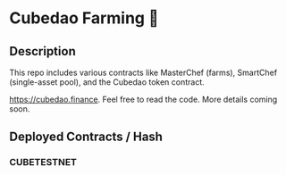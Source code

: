 # Cubedao Farming 🥞

## Description
This repo includes various contracts like MasterChef (farms), SmartChef (single-asset pool), and the Cubedao token contract.

https://cubedao.finance. Feel free to read the code. More details coming soon.

## Deployed Contracts / Hash

### CUBETESTNET

